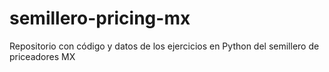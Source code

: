 # semillero-pricing-mx
Repositorio con código y datos de los ejercicios en Python del semillero de priceadores MX
